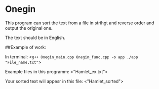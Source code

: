 # Onegin

This program can sort the text from a file in strihgt and reverse order and output the original one.

The text should be in English.

##Example of work:

In terminal:
<`g++ Onegin_main.cpp Onegin_func.cpp -o app
./app "File_name.txt"`>

Example files in this programm:
<"Hamlet_ex.txt">

Your sorted text will appesr in this file: <"Hamlet_sorted">

